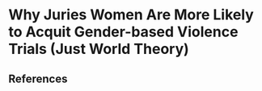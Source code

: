 # Why Juries Women Are More Likely to Acquit Gender-based Violence Trials (Just World Theory)

## References

